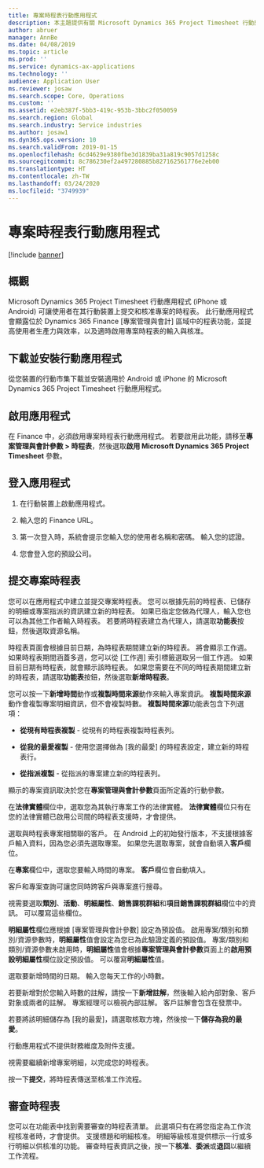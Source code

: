 ```yaml
---
title: 專案時程表行動應用程式
description: 本主題提供有關 Microsoft Dynamics 365 Project Timesheet 行動應用程式的資訊。 專案時程表行動應用程式可讓使用者在其行動裝置上提交和核准專案的時程表。
author: abruer
manager: AnnBe
ms.date: 04/08/2019
ms.topic: article
ms.prod: ''
ms.service: dynamics-ax-applications
ms.technology: ''
audience: Application User
ms.reviewer: josaw
ms.search.scope: Core, Operations
ms.custom: ''
ms.assetid: e2eb387f-5bb3-419c-953b-3bbc2f050059
ms.search.region: Global
ms.search.industry: Service industries
ms.author: josaw1
ms.dyn365.ops.version: 10
ms.search.validFrom: 2019-01-15
ms.openlocfilehash: 6cd4629e9380fbe3d1839ba31a819c9057d1258c
ms.sourcegitcommit: 8c786230ef2a497280885b827162561776e2eb00
ms.translationtype: HT
ms.contentlocale: zh-TW
ms.lasthandoff: 03/24/2020
ms.locfileid: "3749939"
---
```

# <a name="project-timesheet-mobile-application"></a>專案時程表行動應用程式

[!include [banner](../includes/banner.md)]

## <a name="overview"></a>概觀

Microsoft Dynamics 365 Project Timesheet 行動應用程式 (iPhone 或 Android) 可讓使用者在其行動裝置上提交和核准專案的時程表。 此行動應用程式會顯露位於 Dynamics 365 Finance [專案管理與會計] 區域中的程表功能，並提高使用者生產力與效率，以及適時啟用專案時程表的輸入與核准。

## <a name="download-and-install-the-mobile-app"></a>下載並安裝行動應用程式

從您裝置的行動市集下載並安裝適用於 Android 或 iPhone 的 Microsoft Dynamics 365 Project Timesheet 行動應用程式。

## <a name="enable-the-app"></a>啟用應用程式 

在 Finance 中，必須啟用專案時程表行動應用程式。 若要啟用此功能，請移至**專案管理與會計參數 \> 時程表**，然後選取**啟用 Microsoft Dynamics 365 Project Timesheet** 參數。

## <a name="sign-in-to-the-app"></a>登入應用程式

1.  在行動裝置上啟動應用程式。

2.  輸入您的 Finance URL。

3.  第一次登入時，系統會提示您輸入您的使用者名稱和密碼。 輸入您的認證。

4.  您會登入您的預設公司。

## <a name="submit-a-project-timesheet"></a>提交專案時程表

您可以在應用程式中建立並提交專案時程表。 您可以根據先前的時程表、已儲存的明細或專案指派的資訊建立新的時程表。 如果已指定您做為代理人，輸入您也可以為其他工作者輸入時程表。 若要將時程表建立為代理人，請選取**功能表**按鈕，然後選取資源名稱。

時程表頁面會根據目前日期，為時程表期間建立新的時程表。 將會顯示工作週。 如果時程表期間涵蓋多週，您可以從 [工作週] 索引標籤選取另一個工作週。
如果目前日期有時程表，就會顯示該時程表。 如果您需要在不同的時程表期間建立新的時程表，請選取**功能表**按鈕，然後選取**新增時程表**。

您可以按一下**新增時間**動作或**複製時間來源**動作來輸入專案資訊。 **複製時間來源**動作會複製專案明細資訊，但不會複製時數。 **複製時間來源**功能表包含下列選項：

- **從現有時程表複製** - 從現有的時程表複製時程表列。

- **從我的最愛複製** - 使用您選擇做為 [我的最愛] 的時程表設定，建立新的時程表行。

- **從指派複製** - 從指派的專案建立新的時程表列。

顯示的專案資訊取決於您在**專案管理與會計參數**頁面所定義的行動參數。

在**法律實體**欄位中，選取您為其執行專案工作的法律實體。 **法律實體**欄位只有在您的法律實體已啟用公司間的時程表支援時，才會提供。

選取與時程表專案相關聯的客戶。 在 Android 上的初始發行版本，不支援根據客戶輸入資料，因為您必須先選取專案。 如果您先選取專案，就會自動填入**客戶**欄位。

在**專案**欄位中，選取您要輸入時間的專案。 **客戶**欄位會自動填入。

客戶和專案查詢可讓您同時跨客戶與專案進行搜尋。

視需要選取**類別**、**活動**、**明細屬性**、**銷售課稅群組**和**項目銷售課稅群組**欄位中的資訊。 可以覆寫這些欄位。

**明細屬性**欄位應根據 [專案管理與會計參數] 設定為預設值。 啟用專案/類別和類別/資源參數時，**明細屬性**值會設定為您已為此驗證定義的預設值。 專案/類別和類別/資源參數未啟用時，**明細屬性**值會根據**專案管理與會計參數**頁面上的**啟用預設明細屬性**欄位設定預設值。 可以覆寫**明細屬性**值。

選取要新增時間的日期。 輸入您每天工作的小時數。

若要新增對於您輸入時數的註解，請按一下**新增註解**，然後輸入給內部對象、客戶對象或兩者的註解。
專案經理可以檢視內部註解。 客戶註解會包含在發票中。

若要將該明細儲存為 [我的最愛]，請選取核取方塊，然後按一下**儲存為我的最愛**。

行動應用程式不提供財務維度及附件支援。

視需要繼續新增專案明細，以完成您的時程表。

按一下**提交**，將時程表傳送至核准工作流程。

## <a name="review-timesheets"></a>審查時程表

您可以在功能表中找到需要審查的時程表清單。 此選項只有在將您指定為工作流程核准者時，才會提供。 支援標題和明細核准。 明細等級核准提供標示一行或多行明細以供核准的功能。 審查時程表資訊之後，按一下**核准**、**委派**或**退回**以繼續工作流程。
